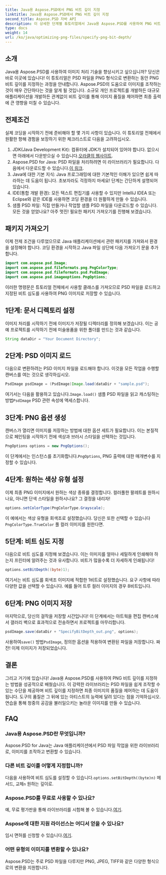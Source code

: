 ```yaml
---
title: Java용 Aspose.PSD에서 PNG 비트 깊이 지정
linktitle: Java용 Aspose.PSD에서 PNG 비트 깊이 지정
second_title: Aspose.PSD 자바 API
description: 이 상세한 단계별 튜토리얼에서 Java용 Aspose.PSD를 사용하여 PNG 비트 깊이를 지정하는 방법을 알아보세요.
type: docs
weight: 14
url: /ko/java/optimizing-png-files/specify-png-bit-depth/
---
```

## 소개
Java용 Aspose.PSD를 사용하여 이미지 처리 기술을 향상시키고 싶으십니까? 당신은 바로 이곳에 있습니다! 이 튜토리얼은 PSD 파일을 PNG 형식으로 변환하는 동안 PNG 비트 깊이를 지정하는 과정을 안내합니다. Aspose.PSD의 도움으로 이미지를 조작하는 것이 매우 간단하다는 것을 알게 될 것입니다. 소규모 개인 프로젝트를 개발하든 대규모 애플리케이션을 개발하든 관계없이 비트 깊이를 통해 이미지 품질을 제어하면 최종 출력에 큰 영향을 미칠 수 있습니다.
## 전제조건
실제 코딩을 시작하기 전에 준비해야 할 몇 가지 사항이 있습니다. 이 튜토리얼 전체에서 원활한 항해 경험을 보장하기 위한 체크리스트로 다음을 고려하십시오.
1.  JDK(Java Development Kit): 컴퓨터에 JDK가 설치되어 있어야 합니다. 없으시면 아래에서 다운받으실 수 있습니다.[오라클의 웹사이트](https://www.oracle.com/java/technologies/javase-jdk11-downloads.html).
2.  Aspose.PSD for Java: PSD 파일을 처리하려면 이 라이브러리가 필요합니다. 다음에서 다운로드할 수 있습니다.[이 링크](https://releases.aspose.com/psd/java/).
3. Java에 대한 기본 지식: Java 프로그래밍에 대한 기본적인 이해가 있으면 쉽게 따라하는 데 도움이 됩니다. 초보자라도 걱정하지 마세요! 단계는 간단하게 설명되어 있습니다.
4. IDE(통합 개발 환경): 모든 텍스트 편집기를 사용할 수 있지만 IntelliJ IDEA 또는 Eclipse와 같은 IDE를 사용하면 코딩 환경을 더 원활하게 만들 수 있습니다.
5. 샘플 PSD 파일: 직접 만들거나 작업할 샘플 PSD 파일을 다운로드할 수 있습니다.
모든 것을 얻었나요? 아주 멋진! 필요한 패키지 가져오기를 진행해 보겠습니다.
## 패키지 가져오기
이제 전제 조건을 다루었으므로 Java 애플리케이션에서 관련 패키지를 가져와서 환경을 설정해야 합니다. 코딩 환경을 시작하고 Java 파일 상단에 다음 가져오기 문을 추가합니다.
```java
import com.aspose.psd.Image;
import com.aspose.psd.fileformats.png.PngColorType;
import com.aspose.psd.fileformats.psd.PsdImage;
import com.aspose.psd.imageoptions.PngOptions;
```
이러한 명령문은 튜토리얼 전체에서 사용할 클래스를 가져오므로 PSD 파일을 로드하고 지정된 비트 심도를 사용하여 PNG 이미지로 저장할 수 있습니다.
## 1단계: 문서 디렉토리 설정
이미지 처리를 시작하기 전에 이미지가 저장될 디렉터리를 정의해 보겠습니다. 이는 공예 프로젝트를 시작하기 전에 미술용품을 위한 폴더를 만드는 것과 같습니다.
```java
String dataDir = "Your Document Directory";
```
## 2단계: PSD 이미지 로드
다음으로 변환하려는 PSD 이미지 파일을 로드해야 합니다. 이것을 모든 작업을 수행할 캔버스를 여는 것으로 생각하십시오.
```java
PsdImage psdImage = (PsdImage)Image.load(dataDir + "sample.psd");
```
 여기서는 다음을 활용하고 있습니다.`Image.load()` 샘플 PSD 파일을 읽고 캐스팅하는 방법`PsdImage` PSD 관련 속성에 액세스합니다.
## 3단계: PNG 옵션 생성
캔버스가 열리면 이미지를 저장하는 방법에 대한 옵션 세트가 필요합니다. 이는 본질적으로 페인팅을 시작하기 전에 색상과 브러시 스타일을 선택하는 것입니다.
```java
PngOptions options = new PngOptions();
```
 이 단계에서는 인스턴스를 초기화합니다.`PngOptions`, PNG 출력에 대한 매개변수를 지정할 수 있습니다.
## 4단계: 원하는 색상 유형 설정
이제 최종 PNG 이미지에서 원하는 색상 종류를 결정합니다. 컬러풀한 팔레트를 원하시나요, 아니면 단색 스타일을 원하시나요? 그 결정을 내리자!
```java
options.setColorType(PngColorType.Grayscale);
```
 이 예에서는 색상 유형을 회색조로 설정했습니다. 당신은 또한 선택할 수 있습니다`PngColorType.TrueColor` 풀 컬러 이미지를 원한다면.
## 5단계: 비트 심도 지정
다음으로 비트 심도를 지정해 보겠습니다. 이는 이미지를 얼마나 세밀하게 인쇄해야 하는지 프린터에 알려주는 것과 유사합니다. 비트가 많을수록 더 자세하게 인쇄됩니다!
```java
options.setBitDepth((byte)1);
```
여기서는 비트 심도를 회색조 이미지에 적합한 1비트로 설정했습니다. 요구 사항에 따라 다양한 값을 선택할 수 있습니다. 예를 들어 트루 컬러 이미지의 경우 8비트입니다.
## 6단계: PNG 이미지 저장
마지막으로, 당신의 걸작을 저장할 시간입니다! 이 단계에서는 아트웍을 편집 캔버스에서 갤러리 벽으로 효과적으로 전송하면서 프로젝트를 마무리합니다.
```java
psdImage.save(dataDir + "SpecifyBitDepth_out.png", options);
```
 사용하여`save()` 방법`PsdImage`, 정의한 옵션을 적용하여 변환된 파일을 저장합니다. 짜잔! 이제 이미지가 저장되었습니다.
## 결론
그리고 거기에 있습니다! Java용 Aspose.PSD를 사용하여 PNG 비트 깊이를 지정하는 방법을 성공적으로 배웠습니다. 이 강력한 라이브러리는 PSD 파일을 쉽게 조작할 수 있는 수단을 제공하며 비트 깊이를 지정하면 최종 이미지의 품질을 제어하는 데 도움이 됩니다. 도구의 품질은 그 뒤에 있는 아티스트의 능력에 달려 있다는 점을 기억하십시오. 연습을 통해 청중의 공감을 불러일으키는 놀라운 이미지를 만들 수 있습니다.
## FAQ
### Java용 Aspose.PSD란 무엇입니까?
Aspose.PSD for Java는 Java 애플리케이션에서 PSD 파일 작업을 위한 라이브러리로, 이미지를 조작하고 변환할 수 있습니다.
### 다른 비트 깊이를 어떻게 지정합니까?
 다음을 사용하여 비트 심도를 설정할 수 있습니다.`options.setBitDepth((byte)n)` 메서드, 교체`n` 원하는 깊이로.
### Aspose.PSD를 무료로 사용할 수 있나요?
예, 무료 평가판을 통해 라이브러리를 시험해 볼 수 있습니다.[여기](https://releases.aspose.com/).
### Aspose에 대한 지원 라이선스는 어디서 얻을 수 있나요?
 임시 면허를 신청할 수 있습니다.[여기](https://purchase.aspose.com/temporary-license/).
### 어떤 유형의 이미지를 변환할 수 있나요?
Aspose.PSD는 주로 PSD 파일을 다루지만 PNG, JPEG, TIFF와 같은 다양한 형식으로의 변환을 지원합니다.